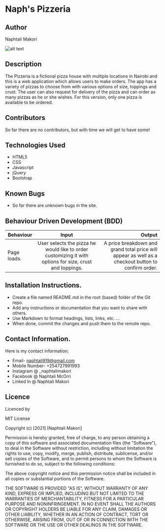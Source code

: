 # Naph's Pizzeria

## Author
Naphtali Makori

![alt text](https://scontent.fnbo2-1.fna.fbcdn.net/v/t1.6435-9/47052425_566646967118417_7131414301583081472_n.jpg?_nc_cat=105&ccb=1-3&_nc_sid=8bfeb9&_nc_eui2=AeEEBFqxyl0wDWIp9ftLq2aJivs6Xuj-Ic6K-zpe6P4hzqsiVfjalzRvKBvjMKBC9N3wsXOW7i68vPpWCEfytyMX&_nc_ohc=T6qfraxtzEAAX-0VYeH&_nc_ht=scontent.fnbo2-1.fna&oh=9ab1ef42f3d06255061472b16431abf7&oe=60D3C6F6)


## Description
The Pizzeria is a fictional pizza house with multiple locations in Nairobi and this is a web application which allows users to make orders. The app has a variety of pizzas to choose from with various options of size, toppings and crust. The user can also request for delivery of the pizza and can order as many pizzas as he or she wishes. For this version, only one pizza is available to be ordered.

## Contributors
So far there are no contributors, but with time we will get to have some!


## Technologies Used
* HTML5
* CSS
* Javascript
* jQuery
* Bootstrap

## Known Bugs
* So far there are unknown bugs in the site.

## Behaviour Driven Development (BDD)
|Behaviour 	           |    Input 	                 |       Output          |
|----------------------------------------------|:-----------------------------------:|-----------------------------:|       
|Page loads.                         |   User selects the pizza he would like to order customizing it with options for size, crust and toppings.                   |A price breakdown and grand total price will appear as well as a checkout button to confirm order.     |                       |


## Installation Instructions.
* Create a file named README.md in the root (based) folder of the Git repo.
* Add any instructions or documentation that you want to share with others. 
* Use Markdown to format headings, lists, links, etc. ...
* When done, commit the changes and push them to the remote repo.

## Contact Information.
Here is my contact information;
* Email- naphtali919@gmail.com
* Mobile Number- +254727991993
* Instagram @ _naphtalimakori
* Facebook @ Naphtali McOrri
* Linked In @ Naphtali Makori
## Licence
Licenced by

MIT License

Copyright (c) [2021] [Naphtali Makori]

Permission is hereby granted, free of charge, to any person obtaining a copy
of this software and associated documentation files (the "Software"), to deal
in the Software without restriction, including without limitation the rights
to use, copy, modify, merge, publish, distribute, sublicense, and/or sell
copies of the Software, and to permit persons to whom the Software is
furnished to do so, subject to the following conditions:

The above copyright notice and this permission notice shall be included in all
copies or substantial portions of the Software.

THE SOFTWARE IS PROVIDED "AS IS", WITHOUT WARRANTY OF ANY KIND, EXPRESS OR
IMPLIED, INCLUDING BUT NOT LIMITED TO THE WARRANTIES OF MERCHANTABILITY,
FITNESS FOR A PARTICULAR PURPOSE AND NONINFRINGEMENT. IN NO EVENT SHALL THE
AUTHORS OR COPYRIGHT HOLDERS BE LIABLE FOR ANY CLAIM, DAMAGES OR OTHER
LIABILITY, WHETHER IN AN ACTION OF CONTRACT, TORT OR OTHERWISE, ARISING FROM,
OUT OF OR IN CONNECTION WITH THE SOFTWARE OR THE USE OR OTHER DEALINGS IN THE
SOFTWARE.
